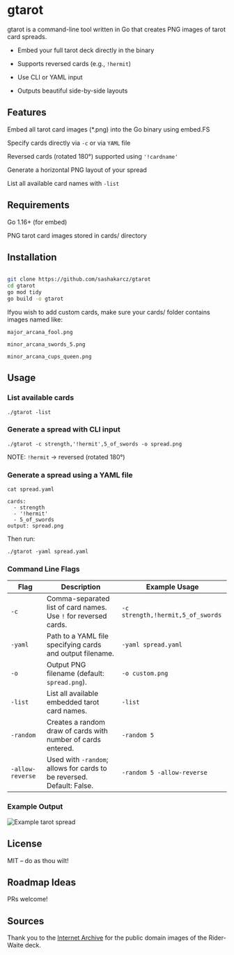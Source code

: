 # gtarot

gtarot is a command-line tool written in Go that creates PNG images of tarot card spreads.

- Embed your full tarot deck directly in the binary

- Supports reversed cards (e.g., `!hermit`)

- Use CLI or YAML input

- Outputs beautiful side-by-side layouts

## Features

Embed all tarot card images (*.png) into the Go binary using embed.FS


Specify cards directly via `-c` or via `YAML` file

Reversed cards (rotated 180°) supported using `'!cardname'`

Generate a horizontal PNG layout of your spread

List all available card names with `-list`

## Requirements

Go 1.16+ (for embed)

PNG tarot card images stored in cards/ directory

## Installation

```bash

git clone https://github.com/sashakarcz/gtarot
cd gtarot
go mod tidy
go build -o gtarot
```

Ifyou wish to add custom cards, make sure your cards/ folder contains images named like:

`major_arcana_fool.png`

`minor_arcana_swords_5.png`

`minor_arcana_cups_queen.png`

## Usage

### List available cards

```
./gtarot -list
```

### Generate a spread with CLI input

```
./gtarot -c strength,'!hermit',5_of_swords -o spread.png

```

NOTE: `!hermit` → reversed (rotated 180°)

### Generate a spread using a YAML file

```
cat spread.yaml

cards:
  - strength
  - '!hermit'
  - 5_of_swords
output: spread.png
```

Then run:

```
./gtarot -yaml spread.yaml
```

### Command Line Flags

| Flag             | Description                                                           | Example Usage                                  |
|------------------|-----------------------------------------------------------------------|------------------------------------------------|
| `-c`             | Comma-separated list of card names. Use `!` for reversed cards.       | `-c strength,!hermit,5_of_swords`              |
| `-yaml`          | Path to a YAML file specifying cards and output filename.             | `-yaml spread.yaml`                            |
| `-o`             | Output PNG filename (default: `spread.png`).                          | `-o custom.png`                                |
| `-list`          | List all available embedded tarot card names.                         | `-list`                                        |
| `-random`        | Creates a random draw of cards with number of cards entered.          | `-random 5`                                    |
| `-allow-reverse` | Used with `-random`; allows for cards to be reversed. Default: False. | `-random 5 -allow-reverse`                     |


### Example Output

![Example tarot spread](output.png)


## License

MIT – do as thou wilt!

## Roadmap Ideas



PRs welcome!

## Sources

Thank you to the [Internet Archive](https://archive.org/details/rider-waite-tarot) for the public domain images of the Rider-Waite deck.

